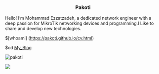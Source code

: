 <h3 align="center">Pakoti</h3>
Hello! I’m Mohammad Ezzatzadeh, a dedicated network engineer with a deep passion for MikroTik networking devices and programming.I Like to share and develop new technologies.


$[whoami] (https://pakoti.github.io/cv.html)


$cd [My_Blog](https://pakoti.github.io/)



<p><img align="center" src="https://github-readme-stats.vercel.app/api/top-langs?username=pakoti&show_icons=true&locale=en&layout=compact" alt="pakoti" /></p>

<p><img align="center" src="https://github-readme-stats-git-masterrstaa-rickstaa.vercel.app/api?username=pakoti" /></p>
